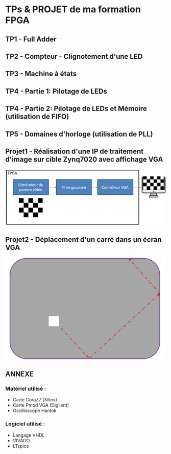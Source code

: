 # TPs & PROJET de ma formation FPGA

## TP1 - Full Adder
## TP2 - Compteur - Clignotement d'une LED
## TP3 - Machine à états
## TP4 - Partie 1: Pilotage de LEDs
## TP4 - Partie 2: Pilotage de LEDs et Mémoire (utilisation de FIFO)
## TP5 - Domaines d'horloge (utilisation de PLL)
## Projet1 - Réalisation d'une IP de traitement d'image sur cible Zynq7020 avec affichage VGA
![Alt text](image.png)
## Projet2 - Déplacement d'un carré dans un écran VGA
![Alt text](image-1.png)

## ANNEXE
### Matériel utilisé :
* Carte CoraZ7 (Xilinx)
* Carte Pmod VGA (Digilent)
* Oscilloscope Hantek
### Logiciel utilisé :
* Langage VHDL
* VIVADO
* LTspice
